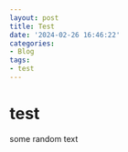 ```yaml
---
layout: post
title: Test
date: '2024-02-26 16:46:22'
categories:
- Blog
tags:
- test
---
```

# test
some random text
